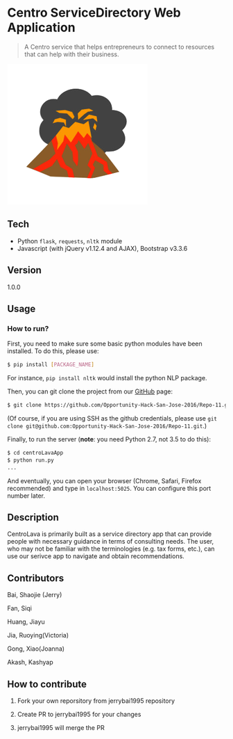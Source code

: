 # Centro ServiceDirectory Web Application

> A Centro service that helps entrepreneurs to connect to resources that can help with their business.

![Image of Lava](lava.ico)

## Tech

  - Python `flask`, `requests`, `nltk` module
  - Javascript (with jQuery v1.12.4 and AJAX), Bootstrap v3.3.6

## Version
1.0.0

## Usage

### How to run?

First, you need to make sure some basic python modules have been installed. To do this, please use:

```sh
$ pip install [PACKAGE_NAME]
```

For instance, `pip install nltk` would install the python NLP package.

Then, you can git clone the project from our [GitHub](https://github.com/Opportunity-Hack-San-Jose-2016/Repo-11) page:

```sh
$ git clone https://github.com/Opportunity-Hack-San-Jose-2016/Repo-11.git
```
(Of course, if you are using SSH as the github credentials, please use `git clone git@github.com:Opportunity-Hack-San-Jose-2016/Repo-11.git`.)

Finally, to run the server (**note**: you need Python 2.7, not 3.5 to do this):

```sh
$ cd centroLavaApp
$ python run.py
...
```

And eventually, you can open your browser (Chrome, Safari, Firefox recommended) and type in `localhost:5025`. You can configure this port number later.

## Description

CentroLava is primarily built as a service directory app that can provide people with necessary guidance in terms of consulting needs. The user, who may not be familiar with the terminologies (e.g. tax forms, etc.), can use our serivce app to navigate and obtain recommendations. 


## Contributors
Bai, Shaojie (Jerry)

Fan, Siqi

Huang, Jiayu

Jia, Ruoying(Victoria)

Gong, Xiao(Joanna)

Akash, Kashyap

## How to contribute

1. Fork your own reporsitory from jerrybai1995 repository

2. Create PR to jerrybai1995 for your changes

3. jerrybai1995 will merge the PR
